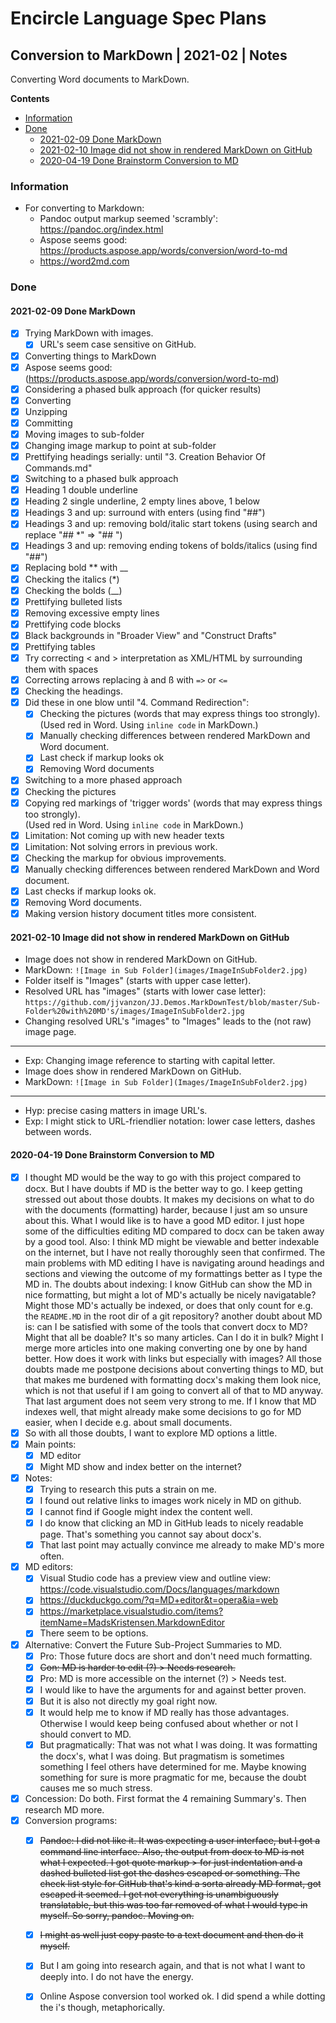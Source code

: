Encircle Language Spec Plans
============================

Conversion to MarkDown | 2021-02 | Notes
-----------------------------------------

Converting Word documents to MarkDown.

__Contents__

- [Information](#information)
- [Done](#done)
    - [2021-02-09 Done MarkDown](#2021-02-09-done-markdown)
    - [2021-02-10 Image did not show in rendered MarkDown on GitHub](#2021-02-10-image-did-not-show-in-rendered-markdown-on-github)
    - [2020-04-19 Done Brainstorm Conversion to MD](#2020-04-19-done-brainstorm-conversion-to-md)

### Information

- For converting to Markdown:
    - Pandoc output markup seemed 'scrambly': <https://pandoc.org/index.html>
    - Aspose seems good: <https://products.aspose.app/words/conversion/word-to-md> 
    - <https://word2md.com> 

### Done

#### 2021-02-09 Done MarkDown

- [x] Trying MarkDown with images.
    - [x] URL's seem case sensitive on GitHub.
- [x] Converting things to MarkDown
- [x] Aspose seems good: (https://products.aspose.app/words/conversion/word-to-md)
- [x] Considering a phased bulk approach (for quicker results)
- [x] Converting
- [x] Unzipping
- [x] Committing
- [x] Moving images to sub-folder
- [x] Changing image markup to point at sub-folder
- [x] Prettifying headings serially: until "3. Creation Behavior Of Commands.md"
- [x] Switching to a phased bulk approach
- [x] Heading 1 double underline
- [x] Heading 2 single underline, 2 empty lines above, 1 below
- [X] Headings 3 and up: surround with enters (using find "##")
- [x] Headings 3 and up: removing bold/italic start tokens (using search and replace "## *" => "## ")
- [x] Headings 3 and up: removing ending tokens of bolds/italics (using find "##")
- [x] Replacing bold ** with __
- [x] Checking the italics (*)
- [x] Checking the bolds (__)
- [x] Prettifying bulleted lists
- [x] Removing excessive empty lines
- [x] Prettifying code blocks
- [x] Black backgrounds in "Broader View" and "Construct Drafts"
- [x] Prettifying tables
- [x] Try correcting < and > interpretation as XML/HTML by surrounding them with spaces
- [x] Correcting arrows replacing à and ß with `=>` or `<=`
- [x] Checking the headings.
- [x] Did these in one blow until "4. Command Redirection":
    - [x] Checking the pictures
          (words that may express things too strongly).  
          (Used red in Word. Using `inline code` in MarkDown.)
    - [x] Manually checking differences between rendered MarkDown and Word document.
    - [x] Last check if markup looks ok
    - [x] Removing Word documents
- [x] Switching to a more phased approach
- [x] Checking the pictures
- [x] Copying red markings of 'trigger words' 
      (words that may express things too strongly).  
      (Used red in Word. Using `inline code` in MarkDown.)
- [x] Limitation: Not coming up with new header texts
- [x] Limitation: Not solving errors in previous work.
- [x] Checking the markup for obvious improvements.
- [x] Manually checking differences between rendered MarkDown and Word document.
- [x] Last checks if markup looks ok.
- [x] Removing Word documents.
- [x] Making version history document titles more consistent.

#### 2021-02-10 Image did not show in rendered MarkDown on GitHub

- Image does not show in rendered MarkDown on GitHub.
- MarkDown: `![Image in Sub Folder](images/ImageInSubFolder2.jpg)`
- Folder itself is "Images" (starts with upper case letter).
- Resolved URL has "images" (starts with lower case letter): `https://github.com/jjvanzon/JJ.Demos.MarkDownTest/blob/master/Sub-Folder%20with%20MD's/images/ImageInSubFolder2.jpg`
- Changing resolved URL's "images" to "Images" leads to the (not raw) image page.
-----
- Exp: Changing image reference to starting with capital letter.
- Image does show in rendered MarkDown on GitHub.
- MarkDown: `![Image in Sub Folder](Images/ImageInSubFolder2.jpg)`
-----
- Hyp: precise casing matters in image URL's.
- Exp: I might stick to URL-friendlier notation: lower case letters, dashes between words.

#### 2020-04-19 Done Brainstorm Conversion to MD

- [x] I thought MD would be the way to go with this project compared to docx. But I have doubts if MD is the better way to go. I keep getting stressed out about those doubts. It makes my decisions on what to do with the documents (formatting) harder, because I just am so unsure about this. What I would like is to have a good MD editor. I just hope some of the difficulties editing MD compared to docx can be taken away by a good tool. Also: I think MD might be viewable and better indexable on the internet, but I have not really thoroughly seen that confirmed. The main problems with MD editing I have is navigating around headings and sections and viewing the outcome of my formattings better as I type the MD in. The doubts about indexing: I know GitHub can show the MD in nice formatting, but might a lot of MD's actually be nicely navigatable? Might those MD's actually be indexed, or does that only count for e.g. the `README.MD` in the root dir of a git repository? another doubt about MD is: can I be satisfied with some of the tools that convert docx to MD? Might that all be doable? It's so many articles. Can I do it in bulk? Might I merge more articles into one making converting one by one by hand better. How does it work with links but especially with images? All those doubts made me postpone decisions about converting things to MD, but that makes me burdened with formatting docx's making them look nice, which is not that useful if I am going to convert all of that to MD anyway. That last argument does not seem very strong to me. If I know that MD indexes well, that might already make some decisions to go for MD easier, when I decide e.g. about small documents.
- [x] So with all those doubts, I want to explore MD options a little.
- [x] Main points:
    - [x] MD editor
    - [x] Might MD show and index better on the internet?
- [x] Notes:
    - [x] Trying to research this puts a strain on me.
    - [x] I found out relative links to images work nicely in MD on github.
    - [x] I cannot find if Google might index the content well.
    - [x] I do know that clicking an MD in GitHub leads to nicely readable page. That's something you cannot say about docx's.
    - [x] That last point may actually convince me already to make MD's more often.
- [x] MD editors:
    - [x] Visual Studio code has a preview view and outline view: <https://code.visualstudio.com/Docs/languages/markdown> 
    - [x] <https://duckduckgo.com/?q=MD+editor&t=opera&ia=web>
    - [x] <https://marketplace.visualstudio.com/items?itemName=MadsKristensen.MarkdownEditor>
    - [x] There seem to be options.
- [x] Alternative: Convert the Future Sub-Project Summaries to MD.
    - [x] Pro: Those future docs are short and don't need much formatting.
    - [x] ~~Con: MD is harder to edit (?) > Needs research.~~
    - [x] Pro: MD is more accessible on the internet (?) > Needs test.
    - [x] I would like to have the arguments for and against better proven.
    - [x] But it is also not directly my goal right now.
    - [x] It would help me to know if MD really has those advantages. Otherwise I would keep being confused about whether or not I should convert to MD.
    - [x] But pragmatically: That was not what I was doing. It was formatting the docx's, what I was doing. But pragmatism is sometimes something I feel others have determined for me. Maybe knowing something for sure is more pragmatic for me, because the doubt causes me so much stress.
- [x] Concession: Do both. First format the 4 remaining Summary's. Then research MD more.
- [x] Conversion programs:
    - [x] ~~Pandoc: I did not like it. It was expecting a user interface, but I got a command line interface. Also, the output from docx to MD is not what I expected. I got quote markup > for just indentation and a dashed bulleted list got the dashes escaped or something. The check list style for GitHub that's kind a sorta already MD format, got escaped it seemed. I get not everything is unambiguously translatable, but this was too far removed of what I would type in myself. So sorry, pandoc. Moving on.~~
    - [x] ~~I might as well just copy paste to a text document and then do it myself.~~
    - [x] But I am going into research again, and that is not what I want to deeply into. I do not have the energy.
    - [x] Online Aspose conversion tool worked ok. I did spend a while dotting the i's though, metaphorically.

